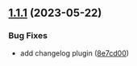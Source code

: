 ## [1.1.1](https://github.com/curtisblanchette/semantic-release/compare/v1.1.0...v1.1.1) (2023-05-22)


### Bug Fixes

* add changelog plugin ([8e7cd00](https://github.com/curtisblanchette/semantic-release/commit/8e7cd00d0d5afaee393134c50f9dbeed4478de7f))
